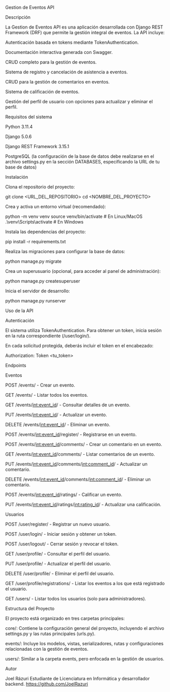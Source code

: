 Gestion de Eventos API

Descripción

La Gestion de Eventos API es una aplicación desarrollada con Django REST Framework (DRF) que permite la gestión integral de eventos. La API incluye:

Autenticación basada en tokens mediante TokenAuthentication.

Documentación interactiva generada con Swagger.

CRUD completo para la gestión de eventos.

Sistema de registro y cancelación de asistencia a eventos.

CRUD para la gestión de comentarios en eventos.

Sistema de calificación de eventos.

Gestión del perfil de usuario con opciones para actualizar y eliminar el perfil.

Requisitos del sistema

Python 3.11.4

Django 5.0.6

Django REST Framework 3.15.1

PostgreSQL (la configuración de la base de datos debe realizarse en el archivo settings.py en la sección DATABASES, especificando la URL de tu base de datos)

Instalación

Clona el repositorio del proyecto:

git clone <URL_DEL_REPOSITORIO>
cd <NOMBRE_DEL_PROYECTO>

Crea y activa un entorno virtual (recomendado):

python -m venv venv
source venv/bin/activate   # En Linux/MacOS
.\venv\Scripts\activate    # En Windows

Instala las dependencias del proyecto:

pip install -r requirements.txt

Realiza las migraciones para configurar la base de datos:

python manage.py migrate

Crea un superusuario (opcional, para acceder al panel de administración):

python manage.py createsuperuser

Inicia el servidor de desarrollo:

python manage.py runserver

Uso de la API

Autenticación

El sistema utiliza TokenAuthentication. Para obtener un token, inicia sesión en la ruta correspondiente (/user/login/).

En cada solicitud protegida, deberás incluir el token en el encabezado:

Authorization: Token <tu_token>

Endpoints

Eventos

POST /events/ - Crear un evento.

GET /events/ - Listar todos los eventos.

GET /events/<int:event_id>/ - Consultar detalles de un evento.

PUT /events/<int:event_id>/ - Actualizar un evento.

DELETE /events/<int:event_id>/ - Eliminar un evento.

POST /events/<int:event_id>/register/ - Registrarse en un evento.

POST /events/<int:event_id>/comments/ - Crear un comentario en un evento.

GET /events/<int:event_id>/comments/ - Listar comentarios de un evento.

PUT /events/<int:event_id>/comments/<int:comment_id>/ - Actualizar un comentario.

DELETE /events/<int:event_id>/comments/<int:comment_id>/ - Eliminar un comentario.

POST /events/<int:event_id>/ratings/ - Calificar un evento.

PUT /events/<int:event_id>/ratings/<int:rating_id>/ - Actualizar una calificación.

Usuarios

POST /user/register/ - Registrar un nuevo usuario.

POST /user/login/ - Iniciar sesión y obtener un token.

POST /user/logout/ - Cerrar sesión y revocar el token.

GET /user/profile/ - Consultar el perfil del usuario.

PUT /user/profile/ - Actualizar el perfil del usuario.

DELETE /user/profile/ - Eliminar el perfil del usuario.

GET /user/profile/registrations/ - Listar los eventos a los que está registrado el usuario.

GET /users/ - Listar todos los usuarios (solo para administradores).

Estructura del Proyecto

El proyecto está organizado en tres carpetas principales:

core/: Contiene la configuración general del proyecto, incluyendo el archivo settings.py y las rutas principales (urls.py).

events/: Incluye los modelos, vistas, serializadores, rutas y configuraciones relacionadas con la gestión de eventos.

users/: Similar a la carpeta events, pero enfocada en la gestión de usuarios.

Autor

Joel Rázuri
Estudiante de Licenciatura en Informática y desarrollador backend.
https://github.com/JoelRazuri 
